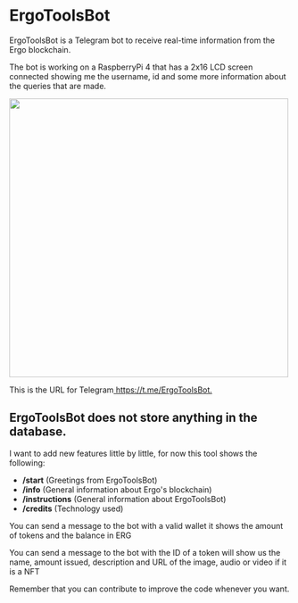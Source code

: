 <h1>ErgoToolsBot</h1>
<p>ErgoToolsBot is a Telegram bot to receive real-time information from the Ergo blockchain.</p>
<p>The bot is working on a RaspberryPi 4 that has a 2x16 LCD screen connected showing me the username, id and some more information about the queries that are made.</p>

<img src="https://ergotokens.org/ErgoToolsBot.jpeg" width="500" />

<p>This is the URL for Telegram<a href="https://t.me/ErgoToolsBot" title="ErgoToolsBot Telegram"> https://t.me/ErgoToolsBot.</a></p>

<h2>ErgoToolsBot does not store anything in the database.</h2>
<p>I want to add new features little by little, for now this tool shows the following:</p>
  <ul>
    <li><strong>/start</strong> (Greetings from ErgoToolsBot)</li>
    <li><strong>/info</strong> (General information about Ergo's blockchain)</li>
    <li><strong>/instructions</strong> (General information about ErgoToolsBot)</li>
   <li><strong>/credits</strong> (Technology used)</li>
  </ul>
    
<p>You can send a message to the bot with a valid wallet it shows the amount of tokens and the balance in ERG</p>
<p>You can send a message to the bot with the ID of a token will show us the name, amount issued, description and URL of the image, audio or video if it is a NFT</p>

<p>Remember that you can contribute to improve the code whenever you want.</p>
